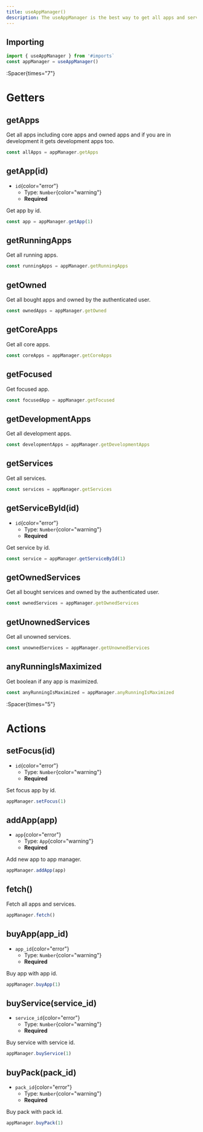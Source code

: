 ```yaml
---
title: useAppManager()
description: The useAppManager is the best way to get all apps and services.
---
```



## Importing
```ts
import { useAppManager } from '#imports`
const appManager = useAppManager()
```

:Spacer{times="7"}

# Getters


## getApps
Get all apps including core apps and owned apps and if you are in development it gets development apps too.
```ts
const allApps = appManager.getApps
```


## getApp(id)
- `id`{color="error"}
    - Type: `Number`{color="warning"}
    - **Required**

Get app by id.
```ts
const app = appManager.getApp(1)
```


## getRunningApps
Get all running apps.
```ts
const runningApps = appManager.getRunningApps
```


## getOwned
Get all bought apps and owned by the authenticated user.
```ts
const ownedApps = appManager.getOwned
```


## getCoreApps
Get all core apps.
```ts
const coreApps = appManager.getCoreApps
```


## getFocused
Get focused app.
```ts
const focusedApp = appManager.getFocused
```


## getDevelopmentApps
Get all development apps.
```ts
const developmentApps = appManager.getDevelopmentApps
```


## getServices
Get all services.
```ts
const services = appManager.getServices
```


## getServiceById(id)
- `id`{color="error"}
    - Type: `Number`{color="warning"}
    - **Required**

Get service by id.
```ts
const service = appManager.getServiceById(1)
```


## getOwnedServices
Get all bought services and owned by the authenticated user.
```ts
const ownedServices = appManager.getOwnedServices
```


## getUnownedServices
Get all unowned services.
```ts
const unownedServices = appManager.getUnownedServices
```


## anyRunningIsMaximized
Get boolean if any app is maximized.
```ts
const anyRunningIsMaximized = appManager.anyRunningIsMaximized
```


:Spacer{times="5"}



# Actions

## setFocus(id)
- `id`{color="error"}
    - Type: `Number`{color="warning"}
    - **Required**

Set focus app by id.
```ts
appManager.setFocus(1)
```


## addApp(app)
- `app`{color="error"}
    - Type: `App`{color="warning"}
    - **Required**

Add new app to app manager.
```ts
appManager.addApp(app)
```


## fetch()
Fetch all apps and services.
```ts
appManager.fetch()
```


## buyApp(app_id)
- `app_id`{color="error"}
    - Type: `Number`{color="warning"}
    - **Required**

Buy app with app id.
```ts
appManager.buyApp(1)
```


## buyService(service_id)
- `service_id`{color="error"}
    - Type: `Number`{color="warning"}
    - **Required**

Buy service with service id.
```ts
appManager.buyService(1)
```

## buyPack(pack_id)
- `pack_id`{color="error"}
    - Type: `Number`{color="warning"}
    - **Required**

Buy pack with pack id.
```ts
appManager.buyPack(1)
```